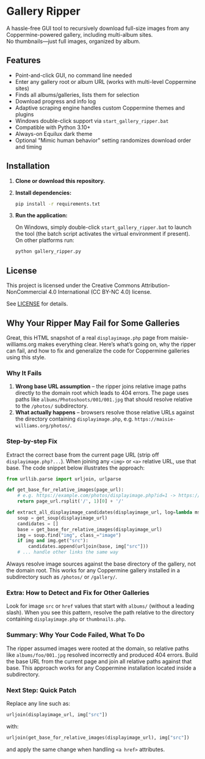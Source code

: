 # Gallery Ripper

A hassle-free GUI tool to recursively download full-size images from any Coppermine-powered gallery, including multi-album sites.  
No thumbnails—just full images, organized by album.

## Features

- Point-and-click GUI, no command line needed
- Enter any gallery root or album URL (works with multi-level Coppermine sites)
- Finds all albums/galleries, lists them for selection
- Download progress and info log
- Adaptive scraping engine handles custom Coppermine themes and plugins
- Windows double-click support via `start_gallery_ripper.bat`
- Compatible with Python 3.10+
- Always-on Equilux dark theme
- Optional "Mimic human behavior" setting randomizes download order and timing

## Installation

1. **Clone or download this repository.**
2. **Install dependencies:**

   ```bash
   pip install -r requirements.txt
   ```

3. **Run the application:**

   On Windows, simply double-click `start_gallery_ripper.bat` to launch
   the tool (the batch script activates the virtual environment if present).
   On other platforms run:

   ```bash
   python gallery_ripper.py
   ```

## License

This project is licensed under the Creative Commons Attribution-NonCommercial 4.0 International (CC BY-NC 4.0) license.

See [LICENSE](LICENSE) for details.

## Why Your Ripper May Fail for Some Galleries

Great, this HTML snapshot of a real `displayimage.php` page from
maisie-williams.org makes everything clear. Here’s what’s going on, why the
ripper can fail, and how to fix and generalize the code for Coppermine galleries
using this style.

### Why It Fails

1. **Wrong base URL assumption** – the ripper joins relative image paths
   directly to the domain root which leads to 404 errors. The page uses paths
   like `albums/Photoshoots/001/001.jpg` that should resolve relative to the
   `/photos/` subdirectory.
2. **What actually happens** – browsers resolve those relative URLs against the
   directory containing `displayimage.php`, e.g.
   `https://maisie-williams.org/photos/`.

### Step-by-step Fix

Extract the correct base from the current page URL (strip off
`displayimage.php?...`). When joining any `<img>` or `<a>` relative URL, use that
base. The code snippet below illustrates the approach:

```python
from urllib.parse import urljoin, urlparse

def get_base_for_relative_images(page_url):
    # e.g. https://example.com/photos/displayimage.php?id=1 -> https://example.com/photos/
    return page_url.rsplit('/', 1)[0] + '/'

def extract_all_displayimage_candidates(displayimage_url, log=lambda msg: None):
    soup = get_soup(displayimage_url)
    candidates = []
    base = get_base_for_relative_images(displayimage_url)
    img = soup.find("img", class_="image")
    if img and img.get("src"):
        candidates.append(urljoin(base, img["src"]))
    # ... handle other links the same way
```

Always resolve image sources against the base directory of the gallery, not the
domain root. This works for any Coppermine gallery installed in a subdirectory
such as `/photos/` or `/gallery/`.

### Extra: How to Detect and Fix for Other Galleries

Look for image `src` or `href` values that start with `albums/` (without a
leading slash). When you see this pattern, resolve the path relative to the
directory containing `displayimage.php` or `thumbnails.php`.

### Summary: Why Your Code Failed, What To Do

The ripper assumed images were rooted at the domain, so relative paths like
`albums/foo/001.jpg` resolved incorrectly and produced 404 errors. Build the
base URL from the current page and join all relative paths against that base.
This approach works for any Coppermine installation located inside a
subdirectory.

### Next Step: Quick Patch

Replace any line such as:

```python
urljoin(displayimage_url, img["src"])
```

with:

```python
urljoin(get_base_for_relative_images(displayimage_url), img["src"])
```

and apply the same change when handling `<a href>` attributes.

